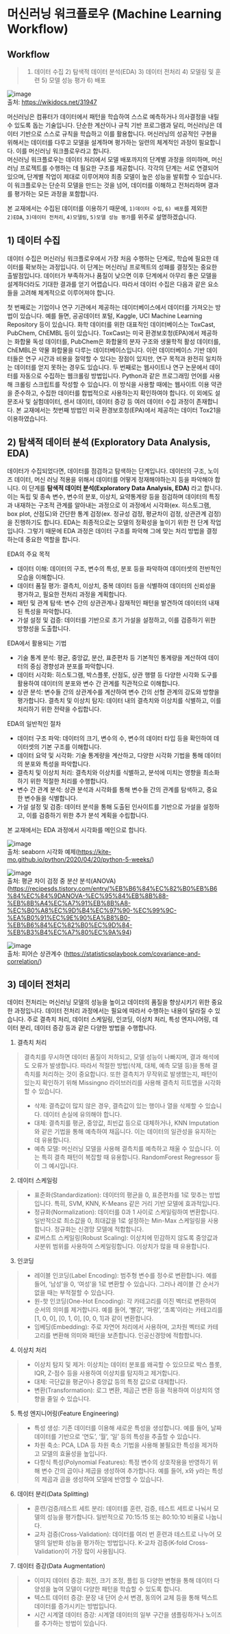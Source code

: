 # 머신러닝 워크플로우 (Machine Learning Workflow)

## Workflow  
> 1) 데이터 수집 2) 탐색적 데이터 분석(EDA) 3) 데이터 전처리 4) 모델링 및 훈련 5) 모델 성능 평가 6) 배포
> 
![image](https://github.com/user-attachments/assets/d260ba30-1453-42b5-9ae4-b569e637ddfb)  
출처: https://wikidocs.net/31947

머신러닝은 컴퓨터가 데이터에서 패턴을 학습하여 스스로 예측하거나 의사결정을 내릴 수 있도록 돕는 기술입니다. 단순한 계산이나 규칙 기반 프로그램과 달리, 머신러닝은 데이터 기반으로 스스로 규칙을 학습하고 이를 활용합니다. 머신러닝의 성공적인 구현을 위해서는 데이터를 다루고 모델을 설계하며 평가하는 일련의 체계적인 과정이 필요합니다. 이를 머신러닝 워크플로우라고 합니다.  
머신러닝 워크플로우는 데이터 처리에서 모델 배포까지의 단계별 과정을 의미하며, 머신러닝 프로젝트를 수행하는 데 필요한 구조를 제공합니다. 각각의 단계는 서로 연결되어 있으며, 단계별 작업이 제대로 이루어져야 최종 모델이 높은 성능을 발휘할 수 있습니다. 이 워크플로우는 단순히 모델을 만드는 것을 넘어, 데이터를 이해하고 전처리하며 결과를 평가하는 모든 과정을 포함합니다.
  
본 교재에서는 수집된 데이터를 이용하기 때문에, `1)데이터 수집`, `6) 배포`를 제외한 `2)EDA`, `3)데이터 전처리`, `4)모델링`, `5)모델 성능 평가`를 위주로 설명하겠습니다.    



## 1) 데이터 수집  

데이터 수집은 머신러닝 워크플로우에서 가장 처음 수행하는 단계로, 학습에 필요한 데이터를 확보하는 과정입니다. 이 단계는 머신러닝 프로젝트의 성패를 결정짓는 중요한 출발점입니다. 데이터가 부족하거나 품질이 낮으면 이후 단계에서 아무리 좋은 모델을 설계하더라도 기대한 결과를 얻기 어렵습니다. 따라서 데이터 수집은 다음과 같은 요소들을 고려해 체계적으로 이루어져야 합니다. 
  
첫 번째로는 기업이나 연구 기관에서 제공하는 데이터베이스에서 데이터를 가져오는 방법이 있습니다. 예를 들면, 공공데이터 포털, Kaggle, UCI Machine Learning Repository 등이 있습니다. 화학 데이터를 위한 대표적인 데이터베이스는 ToxCast, PubChem, ChEMBL 등이 있습니다. ToxCast는 미국 환경보호청(EPA)에서 제공하는 화합물 독성 데이터를, PubChem은 화합물의 분자 구조와 생물학적 활성 데이터를, ChEMBL은 약물 화합물을 다루는 데이터베이스입니다. 이런 데이터베이스 기반 데이터들은 연구 시간과 비용을 절약할 수 있다는 장점이 있지만, 연구 목적과 완전히 일치하는 데이터를 얻지 못하는 경우도 있습니다.
두 번째로는 웹사이트나 연구 논문에서 데이터를 자동으로 수집하는 웹크롤링 방법입니다. Python과 같은 프로그래밍 언어를 사용해 크롤링 스크립트를 작성할 수 있습니다. 이 방식을 사용할 때에는 웹사이트 이용 약관을 준수하고, 수집한 데이터를 합법적으로 사용하는지 확인하여야 합니다.
이 외에도 설문조사 및 실험데이터, 센서 데이터, 데이터 증강 등 여러 데이터 수집 과정이 존재합니다. 본 교재에서는 첫번째 방법인 미국 환경보호청(EPA)에서 제공하는 데이터 Tox21을 이용하였습니다.
  
  
   
## 2) 탐색적 데이터 분석 (Exploratory Data Analysis, EDA)  

데이터가 수집되었다면, 데이터를 점검하고 탐색하는 단계입니다. 데이터의 구조, 노이즈 데이터, 머신 러닝 적용을 위해서 데이터를 어떻게 정재해야하는지 등을 파악해야 합니다. 이 단계를 **탐색적 데이터 분석(Exploratory Data Analysis, EDA)** 라고 합니다. 이는 독립 및 종속 변수, 변수의 분포, 이상치, 요약통계량 등을 점검하며 데이터의 특징과 내재하는 구조적 관계를 알아내는 과정으로 이 과정에서 시각화(ex. 히스토그램, box plot, 산점도)와 간단한 통계 검정(ex. 정규성 검정, 평균차이 검정, 상관관계 검정)을 진행하기도 합니다. EDA는 최종적으로는 모델의 정확성을 높이기 위한 전 단계 작업입니다. 그렇기 때문에 EDA 과정은 데이터 구조를 파악해 그에 맞는 처리 방법을 결정하는데 중요한 역할을 합니다.   

EDA의 주요 목적
- 데이터 이해: 데이터의 구조, 변수의 특성, 분포 등을 파악하여 데이터셋의 전반적인 모습을 이해합니다.
- 데이터 품질 평가: 결측치, 이상치, 중복 데이터 등을 식별하여 데이터의 신뢰성을 평가하고, 필요한 전처리 과정을 계획합니다.
- 패턴 및 관계 탐색: 변수 간의 상관관계나 잠재적인 패턴을 발견하여 데이터의 내재된 특성을 파악합니다.
- 가설 설정 및 검증: 데이터를 기반으로 초기 가설을 설정하고, 이를 검증하기 위한 방향성을 도출합니다.
   
EDA에서 활용되는 기법
- 기술 통계 분석: 평균, 중앙값, 분산, 표준편차 등 기본적인 통계량을 계산하여 데이터의 중심 경향성과 분포를 파악합니다.
- 데이터 시각화: 히스토그램, 박스플롯, 산점도, 상관 행렬 등 다양한 시각화 도구를 활용하여 데이터의 분포와 변수 간 관계를 직관적으로 이해합니다.
- 상관 분석: 변수들 간의 상관계수를 계산하여 변수 간의 선형 관계의 강도와 방향을 평가합니다.
결측치 및 이상치 탐지: 데이터 내의 결측치와 이상치를 식별하고, 이를 처리하기 위한 전략을 수립합니다.

EDA의 일반적인 절차
- 데이터 구조 파악: 데이터의 크기, 변수의 수, 변수의 데이터 타입 등을 확인하여 데이터셋의 기본 구조를 이해합니다.
- 데이터 요약 및 시각화: 기술 통계량을 계산하고, 다양한 시각화 기법을 통해 데이터의 분포와 특성을 파악합니다.
- 결측치 및 이상치 처리: 결측치와 이상치를 식별하고, 분석에 미치는 영향을 최소화하기 위한 적절한 처리를 수행합니다.
- 변수 간 관계 분석: 상관 분석과 시각화를 통해 변수들 간의 관계를 탐색하고, 중요한 변수들을 식별합니다.
- 가설 설정 및 검증: 데이터 분석을 통해 도출된 인사이트를 기반으로 가설을 설정하고, 이를 검증하기 위한 추가 분석 계획을 수립합니다.
   
본 교재에서는 EDA 과정에서 시각화를 메인으로 합니다.

  
![image](https://github.com/user-attachments/assets/b004e8de-366b-419f-bf86-86087c9b255d)   
출처: seaborn 시각화 예제(https://kite-mo.github.io/python/2020/04/20/python-5-weeks/)

![image](https://github.com/user-attachments/assets/7f8a274e-bde7-4887-a472-ab3c9c87e908)   
출처: 평균 차이 검정 중 분산 분석(ANOVA) (https://recipesds.tistory.com/entry/%EB%B6%84%EC%82%B0%EB%B6%84%EC%84%9DANOVA-%EC%95%84%EB%8B%88-%EB%8B%A4%EC%A7%91%EB%8B%A8-%EC%B0%A8%EC%9D%B4%EC%97%90-%EC%99%9C-%EA%B0%91%EC%9E%90%EA%B8%B0-%EB%B6%84%EC%82%B0%EC%9D%84-%EB%B3%B4%EC%A7%80%EC%9A%94)

![image](https://github.com/user-attachments/assets/e831c2a6-d3a8-4f47-a04e-f90260780f18)   
출처: 피어슨 상관계수 (https://statisticsplaybook.com/covariance-and-correlation/)   


     
## 3) 데이터 전처리

데이터 전처리는 머신러닝 모델의 성능을 높이고 데이터의 품질을 향상시키기 위한 중요한 과정입니다. 데이터 전처리 과정에서는 필요에 따라서 수행하는 내용이 달라질 수 있습니다. 주로 결측치 처리, 데이터 스케일링, 인코딩, 이상치 처리, 특성 엔지니어링, 데이터 분리, 데이터 증강 등과 같은 다양한 방법을 수행합니다.   

1. 결측치 처리
> 결측치를 무시하면 데이터 품질이 저하되고, 모델 성능이 나빠지며, 결과 해석에도 오류가 발생합니다. 따라서 적절한 방법(삭제, 대체, 예측 모델 등)을 통해 결측치를 처리하는 것이 중요합니다. 또한 결측치가 무작위로 발생했는지, 패턴이 있는지 확인하기 위해 Missingno 라이브러리를 사용해 결측치 히트맵을 시각화할 수 있습니다.
>
> - 삭제: 결측값이 많지 않은 경우, 결측값이 있는 행이나 열을 삭제할 수 있습니다. 데이터 손실에 유의해야 합니다.   
> - 대체: 결측치를 평균, 중앙값, 최빈값 등으로 대체하거나, KNN Imputation와 같은 기법을 통해 예측하여 채웁니다. 이는 데이터의 일관성을 유지하는 데 유용합니다.   
> - 예측 모델: 머신러닝 모델을 사용해 결측치를 예측하고 채울 수 있습니다. 이는 특히 결측 패턴이 복잡할 때 유용합니다. RandomForest Regressor 등이 그 예시입니다.
   
2. 데이터 스케일링  
> - 표준화(Standardization): 데이터의 평균을 0, 표준편차를 1로 맞추는 방법입니다. 특히, SVM, KNN, K-Means 같은 거리 기반 모델에 효과적입니다.  
> - 정규화(Normalization): 데이터를 0과 1 사이로 스케일링하여 변환합니다. 일반적으로 최소값을 0, 최대값을 1로 설정하는 Min-Max 스케일링을 사용합니다. 정규화는 신경망 모델에 적합합니다.  
> - 로버스트 스케일링(Robust Scaling): 이상치에 민감하지 않도록 중앙값과 사분위 범위를 사용하여 스케일링합니다. 이상치가 많을 때 유용합니다.

3. 인코딩   
> - 레이블 인코딩(Label Encoding): 범주형 변수를 정수로 변환합니다. 예를 들어, ‘남성’을 0, ‘여성’을 1로 변환할 수 있습니다. 그러나 레이블 간 순서가 없을 때는 부적절할 수 있습니다.   
> - 원-핫 인코딩(One-Hot Encoding): 각 카테고리를 이진 벡터로 변환하여 순서의 의미를 제거합니다. 예를 들어, ‘빨강’, ‘파랑’, ‘초록’이라는 카테고리를 [1, 0, 0], [0, 1, 0], [0, 0, 1]과 같이 변환합니다.
> - 임베딩(Embedding): 주로 자연어 처리에서 사용하며, 고차원 벡터로 카테고리를 변환해 의미와 패턴을 보존합니다. 인공신경망에 적합합니다.

4. 이상치 처리   
> - 이상치 탐지 및 제거: 이상치는 데이터 분포를 왜곡할 수 있으므로 박스 플롯, IQR, Z-점수 등을 사용하여 이상치를 탐지하고 제거합니다.    
> - 대체: 극단값을 평균이나 중앙값 등의 특정 값으로 대체합니다.   
> - 변환(Transformation): 로그 변환, 제곱근 변환 등을 적용하여 이상치의 영향을 줄일 수 있습니다.     

5. 특성 엔지니어링(Feature Engineering)   
> - 특성 생성: 기존 데이터를 이용해 새로운 특성을 생성합니다. 예를 들어, 날짜 데이터를 기반으로 ‘연도’, ‘월’, ‘일’ 등의 특성을 추출할 수 있습니다.   
> - 차원 축소: PCA, LDA 등 차원 축소 기법을 사용해 불필요한 특성을 제거하고 모델의 효율성을 높입니다.   
> - 다항식 특성(Polynomial Features): 특정 변수의 상호작용을 반영하기 위해 변수 간의 곱이나 제곱을 생성하여 추가합니다. 예를 들어, x와 y라는 특성의 제곱과 곱을 생성하여 모델에 반영할 수 있습니다.

6. 데이터 분리(Data Splitting)   
> - 훈련/검증/테스트 세트 분리: 데이터를 훈련, 검증, 테스트 세트로 나눠서 모델의 성능을 평가합니다. 일반적으로 70:15:15 또는 80:10:10 비율로 나눕니다.   
> - 교차 검증(Cross-Validation): 데이터를 여러 번 훈련과 테스트로 나누어 모델의 일반화 성능을 평가하는 방법입니다. K-교차 검증(K-fold Cross-Validation)이 가장 많이 사용됩니다.

7. 데이터 증강(Data Augmentation)
> 
> - 이미지 데이터 증강: 회전, 크기 조정, 플립 등 다양한 변형을 통해 데이터 다양성을 높여 모델이 다양한 패턴을 학습할 수 있도록 합니다.    
> - 텍스트 데이터 증강: 문장 내 단어 순서 변경, 동의어 교체 등을 통해 텍스트 데이터를 증가시키는 방법입니다.    
> - 시간 시계열 데이터 증강: 시계열 데이터의 일부 구간을 샘플링하거나 노이즈를 추가하는 방법이 있습니다.    
